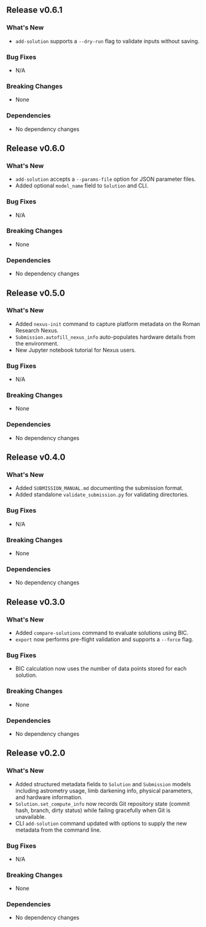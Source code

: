 ## Release v0.6.1

### What's New
- `add-solution` supports a `--dry-run` flag to validate inputs without saving.

### Bug Fixes
- N/A

### Breaking Changes
- None

### Dependencies
- No dependency changes

## Release v0.6.0

### What's New
- `add-solution` accepts a `--params-file` option for JSON parameter files.
- Added optional `model_name` field to `Solution` and CLI.

### Bug Fixes
- N/A

### Breaking Changes
- None

### Dependencies
- No dependency changes

## Release v0.5.0

### What's New
- Added `nexus-init` command to capture platform metadata on the Roman Research Nexus.
- `Submission.autofill_nexus_info` auto-populates hardware details from the environment.
- New Jupyter notebook tutorial for Nexus users.

### Bug Fixes
- N/A

### Breaking Changes
- None

### Dependencies
- No dependency changes

## Release v0.4.0

### What's New
- Added `SUBMISSION_MANUAL.md` documenting the submission format.
- Added standalone `validate_submission.py` for validating directories.

### Bug Fixes
- N/A

### Breaking Changes
- None

### Dependencies
- No dependency changes

## Release v0.3.0

### What's New
- Added `compare-solutions` command to evaluate solutions using BIC.
- `export` now performs pre-flight validation and supports a `--force` flag.

### Bug Fixes
- BIC calculation now uses the number of data points stored for each solution.

### Breaking Changes
- None

### Dependencies
- No dependency changes

## Release v0.2.0

### What's New
- Added structured metadata fields to `Solution` and `Submission` models including astrometry usage, limb darkening info, physical parameters, and hardware information.
- `Solution.set_compute_info` now records Git repository state (commit hash, branch, dirty status) while failing gracefully when Git is unavailable.
- CLI `add-solution` command updated with options to supply the new metadata from the command line.

### Bug Fixes
- N/A

### Breaking Changes
- None

### Dependencies
- No dependency changes
